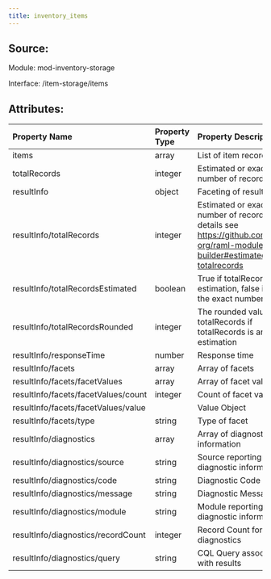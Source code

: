```yaml
---
title: inventory_items
---
```

## Source:

Module: mod-inventory-storage

Interface: /item-storage/items

## Attributes:

| Property Name                       | Property Type   | Property Description                                                                                                                |
|:------------------------------------|:----------------|:------------------------------------------------------------------------------------------------------------------------------------|
| items                               | array           | List of item records                                                                                                                |
| totalRecords                        | integer         | Estimated or exact total number of records                                                                                          |
| resultInfo                          | object          | Faceting of result sets                                                                                                             |
| resultInfo/totalRecords             | integer         | Estimated or exact total number of records. For details see https://github.com/folio-org/raml-module-builder#estimated-totalrecords |
| resultInfo/totalRecordsEstimated    | boolean         | True if totalRecords is an estimation, false if it is the exact number                                                              |
| resultInfo/totalRecordsRounded      | integer         | The rounded value of totalRecords if totalRecords is an estimation                                                                  |
| resultInfo/responseTime             | number          | Response time                                                                                                                       |
| resultInfo/facets                   | array           | Array of facets                                                                                                                     |
| resultInfo/facets/facetValues       | array           | Array of facet values                                                                                                               |
| resultInfo/facets/facetValues/count | integer         | Count of facet values                                                                                                               |
| resultInfo/facets/facetValues/value |                 | Value Object                                                                                                                        |
| resultInfo/facets/type              | string          | Type of facet                                                                                                                       |
| resultInfo/diagnostics              | array           | Array of diagnostic information                                                                                                     |
| resultInfo/diagnostics/source       | string          | Source reporting the diagnostic information                                                                                         |
| resultInfo/diagnostics/code         | string          | Diagnostic Code                                                                                                                     |
| resultInfo/diagnostics/message      | string          | Diagnostic Message                                                                                                                  |
| resultInfo/diagnostics/module       | string          | Module reporting diagnostic information                                                                                             |
| resultInfo/diagnostics/recordCount  | integer         | Record Count for diagnostics                                                                                                        |
| resultInfo/diagnostics/query        | string          | CQL Query associated with results                                                                                                   |

